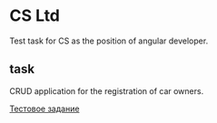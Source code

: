 # CS Ltd
Test task for CS as the position of angular developer.

## task
CRUD application for the registration of car owners.

[Тестовое задание](test-task-angular-developer.pdf)
